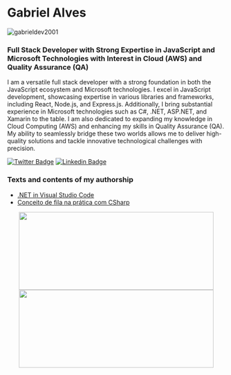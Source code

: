 # Gabriel Alves 
<p align="left"> <img src="https://komarev.com/ghpvc/?username=gabrieldev2001&label=Profile%20views&color=000000&style=plastic" alt="gabrieldev2001" /> </p>
<h3> Full Stack Developer with Strong Expertise in JavaScript and Microsoft Technologies with Interest in Cloud (AWS) and Quality Assurance (QA) </h3>

I am a versatile full stack developer with a strong foundation in both the JavaScript ecosystem and Microsoft technologies. I excel in JavaScript development, showcasing expertise in various libraries and frameworks, including React, Node.js, and Express.js. Additionally, I bring substantial experience in Microsoft technologies such as C#, .NET, ASP.NET, and Xamarin to the table. I am also dedicated to expanding my knowledge in Cloud Computing (AWS) and enhancing my skills in Quality Assurance (QA). My ability to seamlessly bridge these two worlds allows me to deliver high-quality solutions and tackle innovative technological challenges with precision.

<a href="https://twitter.com/ebagabee"><img alt="Twitter Badge" src="https://img.shields.io/badge/-@ebagabee-000000?style=flat-square&labelColor=000000&logo=twitter&logoColor=white&link=https://twitter.com/ebagabee"/></a>
<a href="https://www.linkedin.com/in/ebagabee/"><img alt="Linkedin Badge" src="https://img.shields.io/badge/-Gabriel%20Alves-000000?style=flat-square&logo=Linkedin&logoColor=white&link=https://www.linkedin.com/in/ebagabee/"/></a>

### Texts and contents of my authorship

- [.NET in Visual Studio Code](https://dev.to/gabrieldev2001/introducao-ao-net-com-visual-studio-code-2gmp)
- [Conceito de fila na prática com CSharp](https://www.linkedin.com/posts/ebagabee_entendendo-os-conceitos-de-fila-na-pr%C3%A1tica-activity-7116795590222503937-YMmU?utm_source=share&utm_medium=member_desktop)
  
<div align="center">
  <a href="https://github.com/ebagabe">
  <img height="180em" width="450"  src="https://github-readme-stats.vercel.app/api?username=ebagabe&show_icons=true&theme=dark&include_all_commits=true&count_private=true"/><img height="180em" width="450" src="https://github-readme-stats.vercel.app/api/top-langs/?username=ebagabe&layout=compact&langs_count=7&theme=dark"/>
</div>
